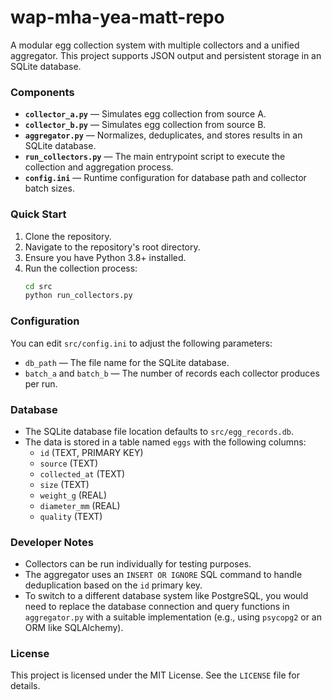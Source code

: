 # wap-mha-yea-matt-repo

A modular egg collection system with multiple collectors and a unified aggregator. This project supports JSON output and persistent storage in an SQLite database.

### Components

-   **`collector_a.py`** — Simulates egg collection from source A.
-   **`collector_b.py`** — Simulates egg collection from source B.
-   **`aggregator.py`** — Normalizes, deduplicates, and stores results in an SQLite database.
-   **`run_collectors.py`** — The main entrypoint script to execute the collection and aggregation process.
-   **`config.ini`** — Runtime configuration for database path and collector batch sizes.

### Quick Start

1.  Clone the repository.
2.  Navigate to the repository's root directory.
3.  Ensure you have Python 3.8+ installed.
4.  Run the collection process:
    ```bash
    cd src
    python run_collectors.py
    ```

### Configuration

You can edit `src/config.ini` to adjust the following parameters:
-   `db_path` — The file name for the SQLite database.
-   `batch_a` and `batch_b` — The number of records each collector produces per run.

### Database

-   The SQLite database file location defaults to `src/egg_records.db`.
-   The data is stored in a table named `eggs` with the following columns:
    -   `id` (TEXT, PRIMARY KEY)
    -   `source` (TEXT)
    -   `collected_at` (TEXT)
    -   `size` (TEXT)
    -   `weight_g` (REAL)
    -   `diameter_mm` (REAL)
    -   `quality` (TEXT)

### Developer Notes

-   Collectors can be run individually for testing purposes.
-   The aggregator uses an `INSERT OR IGNORE` SQL command to handle deduplication based on the `id` primary key.
-   To switch to a different database system like PostgreSQL, you would need to replace the database connection and query functions in `aggregator.py` with a suitable implementation (e.g., using `psycopg2` or an ORM like SQLAlchemy).

### License

This project is licensed under the MIT License. See the `LICENSE` file for details.

